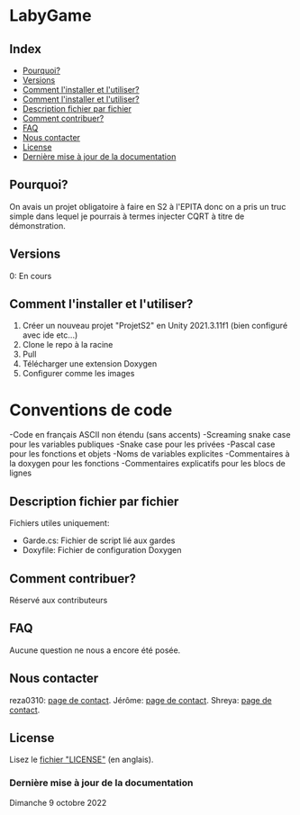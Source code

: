 # LabyGame

## Index
- [Pourquoi?](https://github.com/reza0310/LabyGame/blob/main/README.fr.md#pourquoi)
- [Versions](https://github.com/reza0310/LabyGame/blob/main/README.fr.md#versions)
- [Comment l'installer et l'utiliser?](https://github.com/reza0310/LabyGame/blob/main/README.fr.md#comment-linstaller-et-lutiliser)
- [Comment l'installer et l'utiliser?](https://github.com/reza0310/LabyGame/blob/main/README.fr.md#conventions-de-code)
- [Description fichier par fichier](https://github.com/reza0310/LabyGame/blob/main/README.fr.md#description-fichier-par-fichier)
- [Comment contribuer?](https://github.com/reza0310/LabyGame/blob/main/README.fr.md#comment-contribuer)
- [FAQ](https://github.com/reza0310/LabyGame/blob/main/README.fr.md#faq)
- [Nous contacter](https://github.com/reza0310/LabyGame/blob/main/README.fr.md#nous-contacter)
- [License](https://github.com/reza0310/LabyGame/blob/main/README.fr.md#license)
- [Dernière mise à jour de la documentation](https://github.com/reza0310/LabyGame/blob/main/README.fr.md#dernière-mise-à-jour-de-la-documentation)

## Pourquoi?
On avais un projet obligatoire à faire en S2 à l'EPITA donc on a pris un truc simple dans lequel je pourrais à termes injecter CQRT à titre de démonstration.

## Versions
0: En cours

## Comment l'installer et l'utiliser?
1) Créer un nouveau projet "ProjetS2" en Unity 2021.3.11f1 (bien configuré avec ide etc...)
2) Clone le repo à la racine
3) Pull
4) Télécharger une extension Doxygen
5) Configurer comme les images

# Conventions de code
-Code en français ASCII non étendu (sans accents)
-Screaming snake case pour les variables publiques
-Snake case pour les privées
-Pascal case pour les fonctions et objets
-Noms de variables explicites
-Commentaires à la doxygen pour les fonctions
-Commentaires explicatifs pour les blocs de lignes

## Description fichier par fichier
Fichiers utiles uniquement:
- Garde.cs: Fichier de script lié aux gardes
- Doxyfile: Fichier de configuration Doxygen

## Comment contribuer?
Réservé aux contributeurs

## FAQ
Aucune question ne nous a encore été posée.

## Nous contacter
reza0310: [page de contact](https://github.com/reza0310#a-propos-de-mon-profil).
Jérôme: [page de contact](https://github.com/JeromeHtz).
Shreya: [page de contact](https://github.com/Shishi19).

## License
Lisez le [fichier "LICENSE"](https://github.com/reza0310/LabyGame/blob/main/LICENSE) (en anglais).

### Dernière mise à jour de la documentation 
Dimanche 9 octobre 2022
